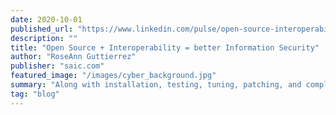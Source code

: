 ```yaml
---
date: 2020-10-01
published_url: "https://www.linkedin.com/pulse/open-source-interoperability-better-information-roseann-guttierrez/?trackingId=GItLQHTfWspcjfj3nSyEkQ%3D%3D"
description: ""
title: "Open Source + Interoperability = better Information Security"
author: "RoseAnn Guttierrez"
publisher: "saic.com"
featured_image: "/images/cyber_background.jpg"
summary: "Along with installation, testing, tuning, patching, and compliance, the tool needs to be incorporated into your environment and processes. Ideally, you would also train your team to use the new tool. These activities take time and attention away from security tasks and can significantly reduce your team’s effectiveness."
tag: "blog"
---
```

